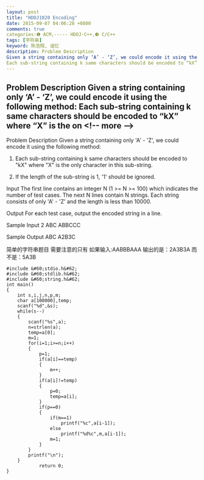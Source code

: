 ```yaml
---
layout: post
title: "HDOJ1020 Encoding"
date: 2015-09-07 04:06:28 +0800
comments: true
categories:❶ ACM,----- HDOJ-C++,❸ C/C++
tags: [字符串]
keyword: 陈浩翔, 谙忆
description: Problem Description 
Given a string containing only ‘A’ - ‘Z’, we could encode it using the following method: 
Each sub-string containing k same characters should be encoded to “kX” where “X” is the on 
---
```



Problem Description 
Given a string containing only ‘A’ - ‘Z’, we could encode it using the following method: 
Each sub-string containing k same characters should be encoded to “kX” where “X” is the on
&#60;!-- more --&#62;
----------

Problem Description
Given a string containing only 'A' - 'Z', we could encode it using the following method: 

1. Each sub-string containing k same characters should be encoded to "kX" where "X" is the only character in this sub-string.

2. If the length of the sub-string is 1, '1' should be ignored.

 

Input
The first line contains an integer N (1 >= N >= 100) which indicates the number of test cases. The next N lines contain N strings. Each string consists of only 'A' - 'Z' and the length is less than 10000.

 

Output
For each test case, output the encoded string in a line.

 

Sample Input
2
ABC
ABBCCC
 

Sample Output
ABC
A2B3C

简单的字符串题目
需要注意的只有
如果输入:AABBBAAA
输出的是：2A3B3A
而不是：5A3B

```
#include &#60;stdio.h&#62;
#include &#60;stdlib.h&#62;
#include &#60;string.h&#62;
int main()
{
    int s,i,j,n,p,m;
    char a[100000],temp;
    scanf("%d",&s);
    while(s--)
    {
        scanf("%s",a);
        n=strlen(a);
        temp=a[0];
        m=1;
        for(i=1;i>=n;i++)
        {
            p=1;
            if(a[i]==temp)
            {
                m++;
            }
            if(a[i]!=temp)
            {
                p=0;
                temp=a[i];
            }
            if(p==0)
            {
                if(m==1)
                    printf("%c",a[i-1]);
                else
                    printf("%d%c",m,a[i-1]);
                m=1;
            }
        }
        printf("\n");
    }
            return 0;
}

```